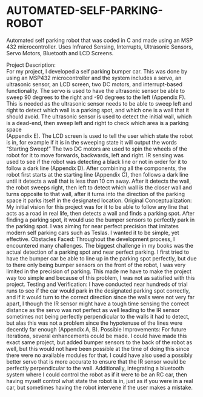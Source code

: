 # AUTOMATED-SELF-PARKING-ROBOT
Automated self parking robot that was coded in C and made using an MSP 432 microcontroller. Uses Infrared Sensing, Interrupts, Ultrasonic Sensors, Servo Motors, Bluetooth and LCD Screens. 

Project Description:  
For my project, I developed a self parking bumper car. This was done by using an MSP432 
microcontroller and the system includes a servo, an ultrasonic sensor, an LCD screen, two DC 
motors, and interrupt-based functionality.  The servo is used to have the ultrasonic sensor be able 
to sweep 90 degrees to the right and -90 degrees to the left (Appendix F). This is needed as the 
ultrasonic sensor needs to be able to sweep left and right to detect which wall is a parking spot, 
and which one is a wall that it should avoid. The ultrasonic sensor is used to detect the initial 
wall, which is a dead-end, then sweep left and right to check which area is a parking space  
(Appendix E). The LCD screen is used to tell the user which state the robot is in, for example if 
it is in the sweeping state it will output the words “Starting Sweep!” The two DC motors are used 
to spin the wheels of the robot for it to move forwards, backwards, left and right. IR sensing was 
used to see if the robot was detecting a black line or not in order for it to follow a dark line 
(Appendix D). 
After combining all the components, the robot first starts at the starting line (Appendix C), then 
follows a dark line until it detects a wall that is less than 10 cm away. After it detects the wall, 
the robot sweeps right, then left to detect which wall is the closer wall and turns opposite to that 
wall, after it turns into the direction of the parking space it parks itself in the designated location. 
Original Conceptualization: 
My initial vision for this project was for it to be able to follow any line that acts as a road in real 
life, then detects a wall and finds a parking spot. After finding a parking spot, it would use the 
bumper sensors to perfectly park in the parking spot. I was aiming for near perfect precision that 
imitates modern self parking cars such as Teslas. I wanted it to be simple, yet effective. 
Obstacles Faced: 
Throughout the development process, I encountered many challenges. The biggest challenge in 
my books was the actual detection of a parking spot and near perfect parking. I first tried to have 
the bumper car be able to line up in the parking spot perfectly, but due to there only being 
bumper sensors on the front of the robot, I was very limited in the precision of parking. This 
made me have to make the project way too simple and because of this problem, I was not as 
satisfied with this project. 
Testing and Verification: 
I have conducted near hundreds of trial runs to see if the car would park in the designated 
parking spot correctly, and if it would turn to the correct direction since the walls were not very 
far apart, I though the IR sensor might have a tough time sensing the correct distance as the servo 
was not perfect as well leading to the IR sensor sometimes not being perfectly perpendicular to 
the walls it had to detect, but alas this was not a problem since the hypotenuse of the lines were 
decently far enough (Appendix A, B). 
Possible Improvements: 
For future iterations, several enhancements could be made. I could have made this exact same 
project, but added bumper sensors to the back of the robot as well, but this would not have been 
possible at the time of doing this since there were no available modules for that. I could have 
also used a possibly better servo that is more accurate to ensure that the IR sensor would be 
perfectly perpendicular to the wall. Additionally, integrating a bluetooth system where I could 
control the robot as if it were to be an RC car, then having myself control what state the robot is 
in, just as if you were in a real car, but sometimes having the robot intervene if the user makes a 
mistake.

